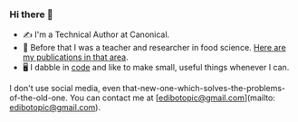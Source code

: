 ### Hi there 👋

- ✍️ I'm a Technical Author at Canonical.
- 🧪 Before that I was a teacher and researcher in food science. [Here are my publications in that area](https://scholar.google.com/citations?user=aw1EnaIAAAAJ&hl=en).
- 🖥️ I dabble in [code](https://github.com/edibotopic?tab=repositories) and like to make small, useful things whenever I can.

I don't use social media, even that-new-one-which-solves-the-problems-of-the-old-one. You can contact me at [edibotopic@gmail.com](mailto: edibotopic@gmail.com).